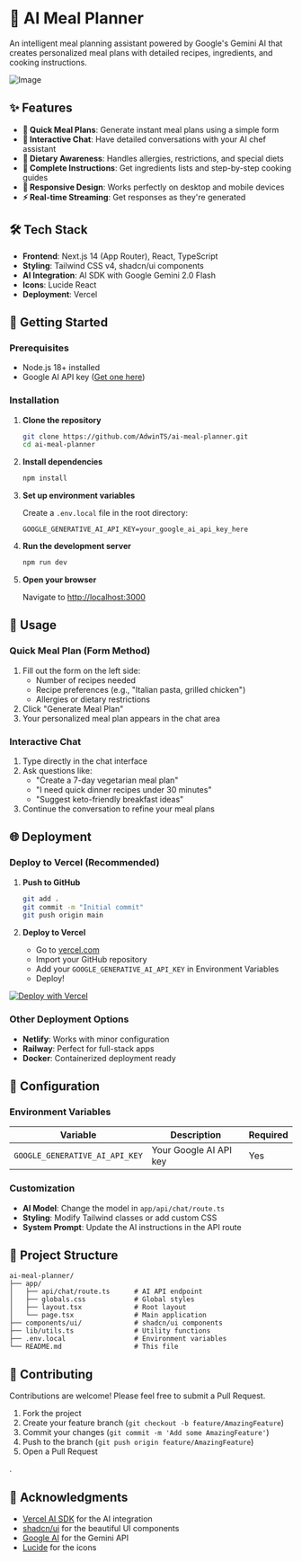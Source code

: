 # 🍳 AI Meal Planner

An intelligent meal planning assistant powered by Google's Gemini AI that creates personalized meal plans with detailed recipes, ingredients, and cooking instructions.

![Image](https://github.com/user-attachments/assets/a0113f0f-3e5a-4f99-8cfd-e16e5563c959)

## ✨ Features

- **🚀 Quick Meal Plans**: Generate instant meal plans using a simple form
- **💬 Interactive Chat**: Have detailed conversations with your AI chef assistant
- **🥗 Dietary Awareness**: Handles allergies, restrictions, and special diets
- **📝 Complete Instructions**: Get ingredients lists and step-by-step cooking guides
- **📱 Responsive Design**: Works perfectly on desktop and mobile devices
- **⚡ Real-time Streaming**: Get responses as they're generated

## 🛠️ Tech Stack

- **Frontend**: Next.js 14 (App Router), React, TypeScript
- **Styling**: Tailwind CSS v4, shadcn/ui components
- **AI Integration**: AI SDK with Google Gemini 2.0 Flash
- **Icons**: Lucide React
- **Deployment**: Vercel

## 🚀 Getting Started

### Prerequisites

- Node.js 18+ installed
- Google AI API key ([Get one here](https://makersuite.google.com/app/apikey))

### Installation

1. **Clone the repository**
   ```bash
   git clone https://github.com/AdwinTS/ai-meal-planner.git
   cd ai-meal-planner
   ```

2. **Install dependencies**
   ```bash
   npm install
   ```

3. **Set up environment variables**
   
   Create a `.env.local` file in the root directory:
   ```env
   GOOGLE_GENERATIVE_AI_API_KEY=your_google_ai_api_key_here
   ```

4. **Run the development server**
   ```bash
   npm run dev
   ```

5. **Open your browser**
   
   Navigate to [http://localhost:3000](http://localhost:3000)

## 📖 Usage

### Quick Meal Plan (Form Method)
1. Fill out the form on the left side:
   - Number of recipes needed
   - Recipe preferences (e.g., "Italian pasta, grilled chicken")
   - Allergies or dietary restrictions
2. Click "Generate Meal Plan"
3. Your personalized meal plan appears in the chat area

### Interactive Chat
1. Type directly in the chat interface
2. Ask questions like:
   - "Create a 7-day vegetarian meal plan"
   - "I need quick dinner recipes under 30 minutes"
   - "Suggest keto-friendly breakfast ideas"
3. Continue the conversation to refine your meal plans

## 🌐 Deployment

### Deploy to Vercel (Recommended)

1. **Push to GitHub**
   ```bash
   git add .
   git commit -m "Initial commit"
   git push origin main
   ```

2. **Deploy to Vercel**
   - Go to [vercel.com](https://vercel.com)
   - Import your GitHub repository
   - Add your `GOOGLE_GENERATIVE_AI_API_KEY` in Environment Variables
   - Deploy!

[![Deploy with Vercel](https://vercel.com/button)](https://vercel.com/new/clone?repository-url=https://github.com/yourusername/ai-meal-planner)

### Other Deployment Options
- **Netlify**: Works with minor configuration
- **Railway**: Perfect for full-stack apps
- **Docker**: Containerized deployment ready

## 🔧 Configuration

### Environment Variables

| Variable | Description | Required |
|----------|-------------|----------|
| `GOOGLE_GENERATIVE_AI_API_KEY` | Your Google AI API key | Yes |

### Customization

- **AI Model**: Change the model in `app/api/chat/route.ts`
- **Styling**: Modify Tailwind classes or add custom CSS
- **System Prompt**: Update the AI instructions in the API route

## 📁 Project Structure

```
ai-meal-planner/
├── app/
│   ├── api/chat/route.ts      # AI API endpoint
│   ├── globals.css            # Global styles
│   ├── layout.tsx             # Root layout
│   └── page.tsx               # Main application
├── components/ui/             # shadcn/ui components
├── lib/utils.ts               # Utility functions
├── .env.local                 # Environment variables
└── README.md                  # This file
```

## 🤝 Contributing

Contributions are welcome! Please feel free to submit a Pull Request.

1. Fork the project
2. Create your feature branch (`git checkout -b feature/AmazingFeature`)
3. Commit your changes (`git commit -m 'Add some AmazingFeature'`)
4. Push to the branch (`git push origin feature/AmazingFeature`)
5. Open a Pull Request

.

## 🙏 Acknowledgments

- [Vercel AI SDK](https://sdk.vercel.ai/) for the AI integration
- [shadcn/ui](https://ui.shadcn.com/) for the beautiful UI components
- [Google AI](https://ai.google.dev/) for the Gemini API
- [Lucide](https://lucide.dev/) for the icons



